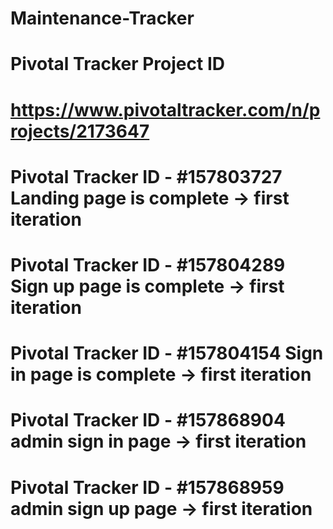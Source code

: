 # Maintenance-Tracker
# Pivotal Tracker Project ID
# https://www.pivotaltracker.com/n/projects/2173647
# Pivotal Tracker ID - #157803727 Landing page is complete -> first iteration
# Pivotal Tracker ID - #157804289 Sign up page is complete -> first iteration
# Pivotal Tracker ID - #157804154 Sign in page is complete -> first iteration
# Pivotal Tracker ID - #157868904 admin sign in page -> first iteration
# Pivotal Tracker ID - #157868959 admin sign up page -> first iteration